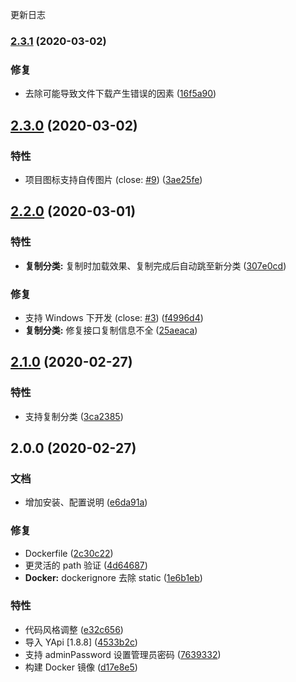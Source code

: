 更新日志
### [2.3.1](https://github.com/fjc0k/yapi-x/compare/v2.3.0...v2.3.1) (2020-03-02)


### 修复

* 去除可能导致文件下载产生错误的因素 ([16f5a90](https://github.com/fjc0k/yapi-x/commit/16f5a909e207ed7b4450def97b6951345fe351ac))

## [2.3.0](https://github.com/fjc0k/yapi-x/compare/v2.2.0...v2.3.0) (2020-03-02)


### 特性

* 项目图标支持自传图片 (close: [#9](https://github.com/fjc0k/yapi-x/issues/9)) ([3ae25fe](https://github.com/fjc0k/yapi-x/commit/3ae25fe9dfe0dd9f701723e5e438fb05f65b881e))

## [2.2.0](https://github.com/fjc0k/yapi-x/compare/v2.1.0...v2.2.0) (2020-03-01)


### 特性

* **复制分类:** 复制时加载效果、复制完成后自动跳至新分类 ([307e0cd](https://github.com/fjc0k/yapi-x/commit/307e0cdee53ea87faa637173bdc44968076e1558))


### 修复

* 支持 Windows 下开发 (close: [#3](https://github.com/fjc0k/yapi-x/issues/3)) ([f4996d4](https://github.com/fjc0k/yapi-x/commit/f4996d4939d45044874cc33129f1dcb07fb8ac3f))
* **复制分类:** 修复接口复制信息不全 ([25aeaca](https://github.com/fjc0k/yapi-x/commit/25aeacaa6c75cc7e945dc8b81400c4dddc7e20d5))

## [2.1.0](https://github.com/fjc0k/yapi-x/compare/v2.0.0...v2.1.0) (2020-02-27)


### 特性

* 支持复制分类 ([3ca2385](https://github.com/fjc0k/yapi-x/commit/3ca2385f861a210811cf7cbc53a9670583d1ff12))

## 2.0.0 (2020-02-27)


### 文档

* 增加安装、配置说明 ([e6da91a](https://github.com/fjc0k/yapi-x/commit/e6da91a125704f55c963f975b171da66996c8be4))


### 修复

* Dockerfile ([2c30c22](https://github.com/fjc0k/yapi-x/commit/2c30c222c78231172407fe0a90465d14bb4afca1))
* 更灵活的 path 验证 ([4d64687](https://github.com/fjc0k/yapi-x/commit/4d646870d1a2d5ad9dead076d5b8fd1f42804e82))
* **Docker:** dockerignore 去除 static ([1e6b1eb](https://github.com/fjc0k/yapi-x/commit/1e6b1eb5a723b2e018da920e3b7e74611f3f1015))


### 特性

* 代码风格调整 ([e32c656](https://github.com/fjc0k/yapi-x/commit/e32c65659d24e26fb9dd22ee9876d3b52dbcd55e))
* 导入 YApi [1.8.8] ([4533b2c](https://github.com/fjc0k/yapi-x/commit/4533b2c726932028ac7726f299b5189b3a6c0994))
* 支持 adminPassword 设置管理员密码 ([7639332](https://github.com/fjc0k/yapi-x/commit/7639332de9e5e42e80ab408a3ea9170db367917b))
* 构建 Docker 镜像 ([d17e8e5](https://github.com/fjc0k/yapi-x/commit/d17e8e58138bd0491c14f542bbee35234da299ca))
